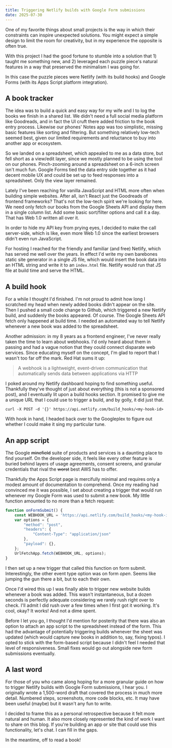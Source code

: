 ```yaml
---
title: Triggering Netlify builds with Google Form submissions
date: 2025-07-30
---
```


One of my favorite things about small projects is the way in which their constraints can inspire unexpected solutions. You might expect a simple design to limit the room for creativity, but in my experience the opposite is often true. 

With this project I had the good fortune to stumble into a solution that 1) taught me something new, and 2) leveraged each puzzle piece's natural features in a way that preserved the minimalism I was going for.

In this case the puzzle pieces were Netlify (with its build hooks) and Google Forms (with its Apps Script platform integration).

## A book tracker

The idea was to build a quick and easy way for my wife and I to log the books we finish in a shared list. We didn't need a full social media platform like Goodreads, and in fact the UI cruft there added friction to the book entry process. Likewise our phones' Notes app was too simplistic, missing basic features like sorting and filtering. But something relatively low-tech seemed best, given our limited requirements and reluctance to buy into another app or ecosystem.

So we landed on a spreadsheet, which appealed to me as a data store, but fell short as a view/edit layer, since we mostly planned to be using the tool on our phones. Pinch-zooming around a spreadsheet on a 6-inch screen isn't much fun. Google Forms tied the data entry side together as it had decent mobile UX and could be set up to feed responses into a spreadsheet. Only the view layer remained.

Lately I've been reaching for vanilla JavaScript and HTML more often when building simple websites. After all, isn't React just the Goodreads of frontend frameworks? That's not the low-tech spirit we're looking for here. We need only fetch our books from the Google Sheets API and display them in a single column list. Add some basic sort/filter options and call it a day. That has Web 1.0 written all over it. 

In order to hide my API key from prying eyes, I decided to make the call server-side, which is like, even more Web 1.0 since the earliest browsers didn't even run JavaScript.

For hosting I reached for the friendly and familiar (and free) Netlify, which has served me well over the years. In effect I'd write my own barebones static site generator in a single JS file, which would insert the book data into an HTML string and write it to an `index.html` file. Netlify would run that JS file at build time and serve the HTML.

## A build hook

For a while I thought I'd finished. I'm not proud to admit how long I scratched my head when newly added books didn't appear on the site. Then I pushed a small code change to Github, which triggered a new Netlify build, and suddenly the books appeared. Of course. The Google Sheets API fetch only happened at build time. I needed an automated way to tell Netlify whenever a new book was added to the spreadsheet.

Another admission: in my 8 years as a frontend engineer, I've never really taken the time to learn about webhooks. I'd only heard about them in passing and had a vague notion that they could connect disparate web services. Since educating myself on the concept, I'm glad to report that I wasn't too far off the mark. Red Hat sums it up:

> A webhook is a lightweight, event-driven communication that automatically sends data between applications via HTTP

I poked around my Netlify dashboard hoping to find something useful. Thankfully they've thought of just about everything (this is not a sponsored post), and I eventually lit upon a build hooks section. It promised to give me a unique URL that I could use to trigger a build, and by golly, it did just that.

```
curl -X POST -d '{}' https://api.netlify.com/build_hooks/<my-hook-id>
```

With hook in hand, I headed back over to the Googleplex to figure out whether I could make it sing my particular tune.

## An app script

The Google ~~minefield~~ suite of products and services is a daunting place to find yourself. On the developer side, it feels like every other feature is buried behind layers of usage agreements, consent screens, and granular credentials that rival the ~~worst~~ best AWS has to offer.

Thankfully the Apps Script page is mercifully minimal and requires only a modest amount of documentation to comprehend. Once my reading had convinced me it was possible, I set about creating a trigger that would run whenever my Google Form was used to submit a new book. My little function amounted to no more than a fetch request:

```javascript
function onFormSubmit() {
	const WEBHOOK_URL = 'https://api.netlify.com/build_hooks/<my-hook-id>';
	var options = {
		"method": "post",
		"headers": {
			"Content-Type": "application/json"
		},
		"payload": {},
	};
	UrlFetchApp.fetch(WEBHOOK_URL, options);
}
```

I then set up a new trigger that called this function on form submit. Interestingly, the other event type option was on form *open*. Seems like jumping the gun there a bit, but to each their own.

Once I'd wired this up I was finally able to trigger new website builds whenever a book was added. This wasn't instantaneous, but a dozen seconds is perfectly adequate considering we rarely rush right over to check. I'll admit I did rush over a few times when I first got it working. It's cool, okay? It works! And not a dime spent.

Before I let you go, I thought I'd mention for posterity that there was also an option to attach an app script to the spreadsheet instead of the form. This had the advantage of potentially triggering builds whenever the sheet was updated (which would capture new books in addition to, say, fixing typos). I opted to stick with the form-based script because I didn't feel I needed that level of responsiveness. Small fixes would go out alongside new form submissions eventually.

## A last word

For those of you who came along hoping for a more granular guide on how to trigger Netlify builds with Google Form submissions, I hear you. I originally wrote a 1,500-word draft that covered the process in much more detail. Numbered steps, screenshots, more code blocks, etc. It may have been useful (maybe) but it wasn't any fun to write. 

I decided to frame this as a personal retrospective because it felt more natural and human. It also more closely represented the kind of work I want to share on this blog. If you're building an app or site that could use this functionality, let's chat. I can fill in the gaps.

In the meantime, off to read a book!
